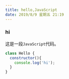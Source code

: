 ```yaml
---
title: hello,JavaScript
date: 2019/8/9 星期五 21:19
---
```


### hi

这是一段```JavaScript```代码。

```javascript
class Hello {
  constructor(){
    console.log('hi');
  }
}
```